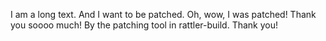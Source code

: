 I am a long text.
And I want to be patched.
Oh, wow, I was patched! Thank you soooo much!
By the patching tool in rattler-build.
Thank you!